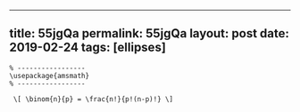 ---
 title: 55jgQa
 permalink: 55jgQa
 layout: post
 date: 2019-02-24
 tags: [ellipses]
 ---

```latex% Dans le préambule
% -----------------
\usepackage{amsmath}
% -----------------

 \[ \binom{n}{p} = \frac{n!}{p!(n-p)!} \]
```